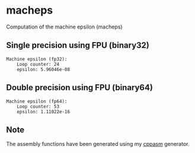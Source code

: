 # macheps
Computation of the machine epsilon (macheps)

## Single precision using FPU (binary32)
```
Machine epsilon (fp32):
    Loop counter: 24
    epsilon: 5.96046e-08
```

## Double precision using FPU (binary64)
```
Machine epsilon (fp64):
    Loop counter: 53
    epsilon: 1.11022e-16
```

## Note
The assembly functions have been generated using my [cppasm](https://github.com/aelfimow/cppasm)
generator.
